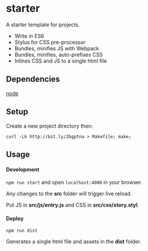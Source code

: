 # starter

A starter template for projects.

* Write in ES6
* Stylus for CSS pre-processor
* Bundles, minifies JS with Webpack
* Bundles, minifies, auto-prefixes CSS
* Inlines CSS and JS to a single html file

## Dependencies
[node](http://nodejs.org)

## Setup
Create a new project directory then:

```
curl -Lk http://bit.ly/2bgptna > Makefile; make;

```

## Usage

#### Development
`npm run start` and open `localhost:4000` in your browser.

Any changes to the **src** folder will trigger live reload.

Put JS in **src/js/entry.js** and CSS in **src/css/story.styl**.


#### Deploy
`npm run dist`

Generates a single html file and assets in the **dist** folder.

